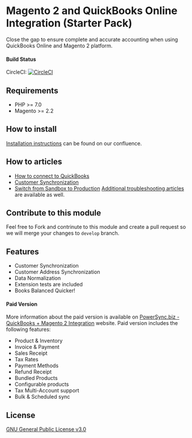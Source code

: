 # Magento 2 and QuickBooks Online Integration (Starter Pack)
Close the gap to ensure complete and accurate accounting when using QuickBooks Online and Magento 2 platform.

#### Build Status
CircleCI: [![CircleCI](https://circleci.com/gh/PowerSync/TNW_QuickbooksBasic/tree/master.svg?style=svg&circle-token=5685ad176382f7a924d39e99ae5d292024b5bf24)](https://circleci.com/gh/PowerSync/TNW_QuickbooksBasic/tree/master)

## Requirements
* PHP >= 7.0
* Magento >= 2.2

## How to install
[Installation instructions](https://technweb.atlassian.net/wiki/spaces/IWQ/pages/590807169/Starter+Pack) can be found on our confluence.

## How to articles
* [How to connect to QuickBooks](https://technweb.atlassian.net/wiki/spaces/IWQ/pages/45350947/Configuration+Connecting+to+QuickBooks)
* [Customer Synchronization](https://technweb.atlassian.net/wiki/spaces/IWQ/pages/45350965/Configuration+Customer+Synchronization)
* [Switch from Sandbox to Production](https://technweb.atlassian.net/wiki/spaces/IWQ/pages/339804165/Switch+from+Sandbox+to+Production)
[Additional troubleshooting articles](https://technweb.atlassian.net/wiki/spaces/IWQ/pages/339836929/Troubleshooting) are available as well.

## Contribute to this module
Feel free to Fork and contrinute to this module and create a pull request so we will merge your changes to `develop` branch.

## Features
* Customer Synchronization
* Customer Address Synchronization
* Data Normalization
* Extension tests are included
* Books Balanced Quicker!

#### Paid Version
More information about the paid version is available on [PowerSync.biz - QuickBooks + Magento 2 Integration](https://powersync.biz/integrations-magento2-quickbooks/) website. Paid version includes the following features:
* Product & Inventory
* Invoice & Payment
* Sales Receipt
* Tax Rates
* Payment Methods
* Refund Receipt
* Bundled Products
* Configurable products
* Tax Multi-Account support
* Bulk & Scheduled sync

## License
[GNU General Public License v3.0](https://choosealicense.com/licenses/gpl-3.0/)
